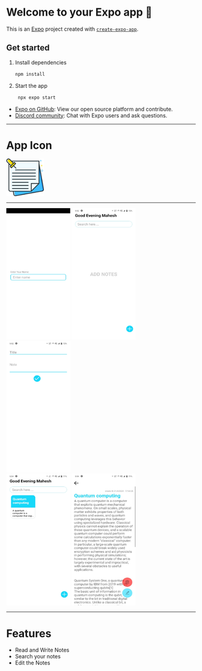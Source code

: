 # Welcome to your Expo app 👋

This is an [Expo](https://expo.dev) project created with [`create-expo-app`](https://www.npmjs.com/package/create-expo-app).

## Get started

1. Install dependencies

   ```bash
   npm install
   ```

2. Start the app

   ```bash
    npx expo start
   ```


- [Expo on GitHub](https://github.com/expo/expo): View our open source platform and contribute.
- [Discord community](https://chat.expo.dev): Chat with Expo users and ask questions.

<hr>

# App Icon

<img src='./Image/icon.png' width="100" height="100">

<hr>

<img src='./Image/frantpage.jpg' width="170" height="350"> <img src='./Image/homepage.jpg' width="170" height="350"> <img src='./Image/notecreate.jpg' width="170" height="350"><br>
<img src='./Image/home 2 .jpg' width="170" height="350"> <img src='./Image/reader.jpg' width="170" height="350">

<hr>

# Features

- Read and Write Notes
- Search your notes
- Edit the Notes
